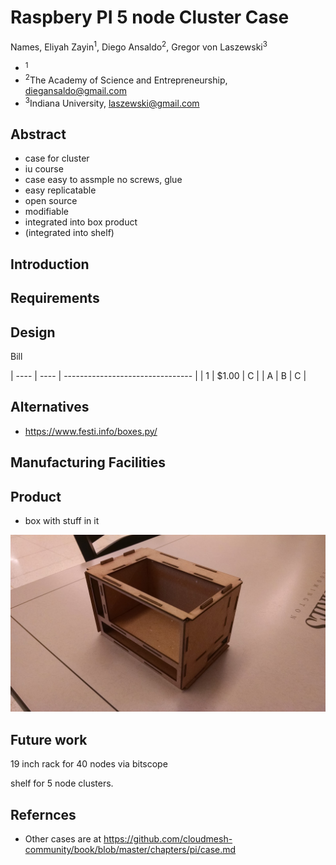 # Raspbery PI 5 node Cluster Case

Names, Eliyah Zayin<sup>1</sup>, Diego Ansaldo<sup>2</sup>, Gregor von Laszewski<sup>3</sup>

* <sup>1</sup>
* <sup>2</sup>The Academy of Science and Entrepreneurship, diegansaldo@gmail.com
* <sup>3</sup>Indiana University, laszewski@gmail.com 

## Abstract

* case for cluster
* iu course
* case easy to assmple no screws, glue
* easy replicatable
* open source
* modifiable
* integrated into box product
* (integrated into shelf)

## Introduction

## Requirements



## Design

Bill 

| ---- | ---- | -------------------------------- |
| 1 | $1.00 | C |
| A | B | C |


## Alternatives

* https://www.festi.info/boxes.py/

## Manufacturing Facilities

## Product

* box with stuff in it

![Prototype 1](images/prototype2.jpg)

## Future work

19 inch rack for 40 nodes via bitscope

shelf for 5 node clusters.

## Refernces

* Other cases are at https://github.com/cloudmesh-community/book/blob/master/chapters/pi/case.md


